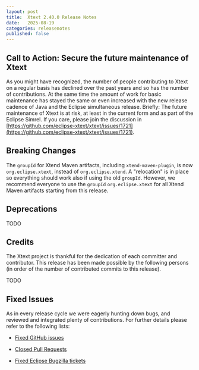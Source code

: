 ```yaml
---
layout: post
title:  Xtext 2.40.0 Release Notes
date:   2025-08-19
categories: releasenotes
published: false
---
```


## Call to Action: Secure the future maintenance of Xtext

As you might have recognized, the number of people contributing to Xtext on a regular basis has declined over the past years and so has the number of contributions. At the same time the amount of work for basic maintenance has stayed the same or even increased with the new release cadence of Java and the Eclipse simultaneous release. Briefly: The future maintenance of Xtext is at risk, at least in the current form and as part of the Eclipse Simrel. If you care, please join the discussion in [https://github.com/eclipse-xtext/xtext/issues/1721](https://github.com/eclipse-xtext/xtext/issues/1721).

## Breaking Changes

The `groupId` for Xtend Maven artifacts, including `xtend-maven-plugin`, is now `org.eclipse.xtext`, instead of `org.eclipse.xtend`.
A "relocation" is in place so everything should work also if using the old `groupId`.
However, we recommend everyone to use the `groupId` `org.eclipse.xtext` for all Xtend Maven artifacts starting from this release.

## Deprecations

TODO

## Credits

The Xtext project is thankful for the dedication of each committer and contributor. This release has been made possible by the following persons (in order of the number of contributed commits to this release).

TODO

## Fixed Issues

As in every release cycle we were eagerly hunting down bugs, and reviewed and integrated plenty of contributions. For further details please refer to the following lists:

* [Fixed GitHub issues](https://github.com/search?utf8=%E2%9C%93&q=is%3Aissue+milestone%3ARelease_2.40+is%3Aclosed+repo%3Aeclipse-xtext%2Fxtext&type=issues&ref=searchresults)

* [Closed Pull Requests](https://github.com/search?utf8=%E2%9C%93&q=is%3Apr+milestone%3ARelease_2.40+is%3Aclosed+repo%3Aeclipse-xtext%2Fxtext&type=pullrequests&ref=searchresults)

* [Fixed Eclipse Bugzilla tickets](https://bugs.eclipse.org/bugs/buglist.cgi?bug_status=RESOLVED&bug_status=VERIFIED&bug_status=CLOSED&classification=Modeling&classification=Tools&columnlist=product%2Ccomponent%2Cassigned_to%2Cbug_status%2Cresolution%2Cshort_desc%2Cchangeddate%2Ckeywords&f0=OP&f1=OP&f3=CP&f4=CP&known_name=Xtext%202.40&list_id=16618269&product=TMF&product=Xtend&query_based_on=Xtext%202.40&query_format=advanced&status_whiteboard=v2.40&status_whiteboard_type=allwordssubstr)

